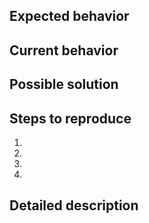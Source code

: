 ## Expected behavior
<!--- Tell us what should happen -->

## Current behavior
<!--- Tell us what happens instead of the expected behavior -->

## Possible solution
<!--- Not obligatory, but suggest a fix/reason for the bug -->

## Steps to reproduce
<!--- Provide an unambiguous set of steps to reproduce this bug-->
1.
2.
3.
4.

## Detailed description
<!--- Provide a detailed description of the bug and any other notes -->
